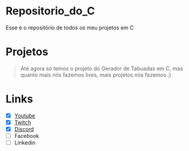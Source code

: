 # Repositorio_do_C
Esse é o repositório de todos os meu projetos em C

# Projetos

> Até agora só temos o projeto do Gerador de Tabuadas em C, mas quanto mais nós fazemos lives, mais projetos nós fazemos ;)

# Links

 -[X] [Youtube](https://www.youtube.com/channel/UC0xfX57xJfXto1qLucsBS6Q) <br>
- [X] [Twitch](https://www.twitch.tv/indice_do_conhecimento) <br>
- [X] [Discord](https://discord.gg/6WCZ9Gg5Dm) <br>
- [ ] Facebook <br>
- [ ] Linkedin <br>
